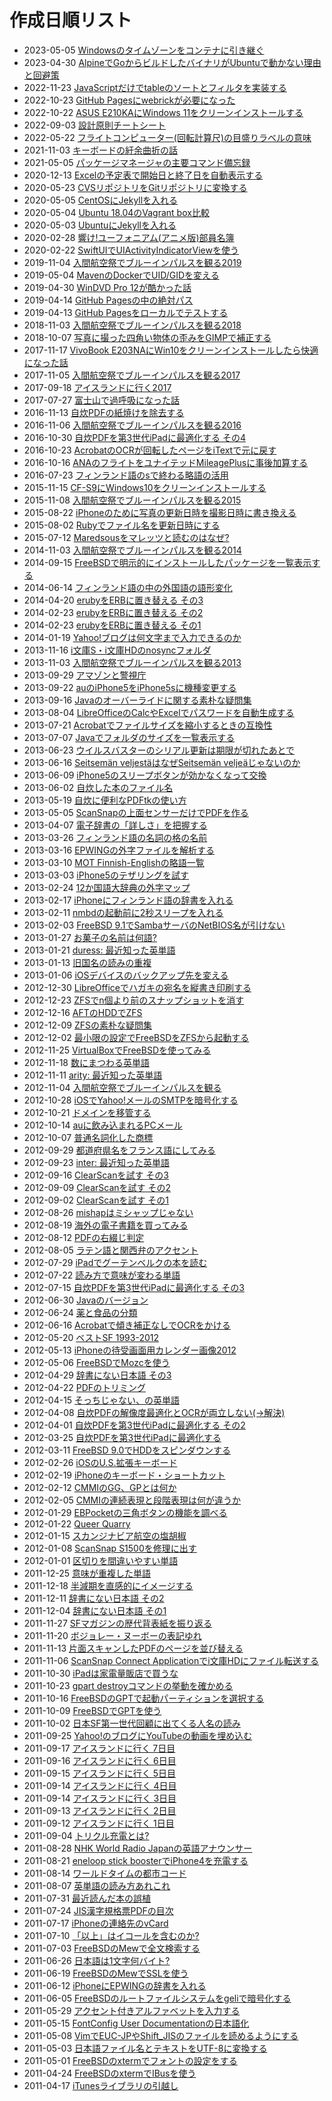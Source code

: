 # 作成日順リスト

- 2023-05-05 [Windowsのタイムゾーンをコンテナに引き継ぐ](20230505.md)
- 2023-04-30 [AlpineでGoからビルドしたバイナリがUbuntuで動かない理由と回避策](20230430.md)
- 2022-11-23 [JavaScriptだけでtableのソートとフィルタを実装する](20221123.md)
- 2022-10-23 [GitHub Pagesにwebrickが必要になった](20221023.md)
- 2022-10-22 [ASUS E210KAにWindows 11をクリーンインストールする](20221022.md)
- 2022-09-03 [設計原則チートシート](20220903.md)
- 2022-05-22 [フライトコンピューター(回転計算尺)の目盛りラベルの意味](20220522.md)
- 2021-11-03 [キーボードの紆余曲折の話](20211103.md)
- 2021-05-05 [パッケージマネージャの主要コマンド備忘録](20210505.md)
- 2020-12-13 [Excelの予定表で開始日と終了日を自動表示する](20201213.md)
- 2020-05-23 [CVSリポジトリをGitリポジトリに変換する](20200523.md)
- 2020-05-05 [CentOSにJekyllを入れる](20200505.md)
- 2020-05-04 [Ubuntu 18.04のVagrant box比較](20200504.md)
- 2020-05-03 [UbuntuにJekyllを入れる](20200503.md)
- 2020-02-28 [響け!ユーフォニアム(アニメ版)部員名簿](20200228.md)
- 2020-02-22 [SwiftUIでUIActivityIndicatorViewを使う](20200222.md)
- 2019-11-04 [入間航空祭でブルーインパルスを観る2019](20191104.md)
- 2019-05-04 [MavenのDockerでUID/GIDを変える](20190504.md)
- 2019-04-30 [WinDVD Pro 12が酷かった話](20190430.md)
- 2019-04-14 [GitHub Pagesの中の絶対パス](20190414.md)
- 2019-04-13 [GitHub Pagesをローカルでテストする](20190413.md)
- 2018-11-03 [入間航空祭でブルーインパルスを観る2018](20181103.md)
- 2018-10-07 [写真に撮った四角い物体の歪みをGIMPで補正する](20181007.md)
- 2017-11-17 [VivoBook E203NAにWin10をクリーンインストールしたら快適になった話](20171117.md)
- 2017-11-05 [入間航空祭でブルーインパルスを観る2017](20171105.md)
- 2017-09-18 [アイスランドに行く2017](20170918.md)
- 2017-07-27 [富士山で過呼吸になった話](20170727.md)
- 2016-11-13 [自炊PDFの紙焼けを除去する](20161113.md)
- 2016-11-06 [入間航空祭でブルーインパルスを観る2016](20161106.md)
- 2016-10-30 [自炊PDFを第3世代iPadに最適化する その4](20161030.md)
- 2016-10-23 [AcrobatのOCRが回転したページをiTextで元に戻す](20161023.md)
- 2016-10-16 [ANAのフライトをユナイテッドMileagePlusに事後加算する](20161016.md)
- 2016-07-23 [フィンランド語のsで終わる略語の活用](20160723.md)
- 2015-11-15 [CF-S9にWindows10をクリーンインストールする](20151115.md)
- 2015-11-08 [入間航空祭でブルーインパルスを観る2015](20151108.md)
- 2015-08-22 [iPhoneのために写真の更新日時を撮影日時に書き換える](20150822.md)
- 2015-08-02 [Rubyでファイル名を更新日時にする](20150802.md)
- 2015-07-12 [Maredsousをマレッツと読むのはなぜ?](20150712.md)
- 2014-11-03 [入間航空祭でブルーインパルスを観る2014](20141103.md)
- 2014-09-15 [FreeBSDで明示的にインストールしたパッケージを一覧表示する](20140915.md)
- 2014-06-14 [フィンランド語の中の外国語の語形変化](20140614.md)
- 2014-04-20 [erubyをERBに置き替える その3](20140420.md)
- 2014-02-23 [erubyをERBに置き替える その2](20140223a.md)
- 2014-02-23 [erubyをERBに置き替える その1](20140223.md)
- 2014-01-19 [Yahoo!ブログは何文字まで入力できるのか](20140119.md)
- 2013-11-16 [i文庫S・i文庫HDのnosyncフォルダ](20131116.md)
- 2013-11-03 [入間航空祭でブルーインパルスを観る2013](20131103.md)
- 2013-09-29 [アマゾンと警視庁](20130929.md)
- 2013-09-22 [auのiPhone5をiPhone5sに機種変更する](20130922.md)
- 2013-09-16 [Javaのオーバーライドに関する素朴な疑問集](20130916.md)
- 2013-08-04 [LibreOfficeのCalcやExcelでパスワードを自動生成する](20130804.md)
- 2013-07-21 [Acrobatでファイルサイズを縮小するときの互換性](20130721.md)
- 2013-07-07 [Javaでフォルダのサイズを一覧表示する](20130707.md)
- 2013-06-23 [ウイルスバスターのシリアル更新は期限が切れたあとで](20130623.md)
- 2013-06-16 [Seitsemän veljestäはなぜSeitsemän veljeäじゃないのか](20130616.md)
- 2013-06-09 [iPhone5のスリープボタンが効かなくなって交換](20130609.md)
- 2013-06-02 [自炊した本のファイル名](20130602.md)
- 2013-05-19 [自炊に便利なPDFtkの使い方](20130519.md)
- 2013-05-05 [ScanSnapの上面センサーだけでPDFを作る](20130505.md)
- 2013-04-07 [電子辞書の「詳しさ」を把握する](20130407.md)
- 2013-03-26 [フィンランド語の名詞の格の名前](20130326.md)
- 2013-03-16 [EPWINGの外字ファイルを解析する](20130316.md)
- 2013-03-10 [MOT Finnish-Englishの略語一覧](20130310.md)
- 2013-03-03 [iPhone5のテザリングを試す](20130303.md)
- 2013-02-24 [12か国語大辞典の外字マップ](20130224.md)
- 2013-02-17 [iPhoneにフィンランド語の辞書を入れる](20130217.md)
- 2013-02-11 [nmbdの起動前に2秒スリープを入れる](20130211.md)
- 2013-02-03 [FreeBSD 9.1でSambaサーバのNetBIOS名が引けない](20130203.md)
- 2013-01-27 [お菓子の名前は何語?](20130127.md)
- 2013-01-21 [duress: 最近知った英単語](20130121.md)
- 2013-01-13 [旧国名の読みの重複](20130113.md)
- 2013-01-06 [iOSデバイスのバックアップ先を変える](20130106.md)
- 2012-12-30 [LibreOfficeでハガキの宛名を縦書き印刷する](20121230.md)
- 2012-12-23 [ZFSでn個より前のスナップショットを消す](20121223.md)
- 2012-12-16 [AFTのHDDでZFS](20121216.md)
- 2012-12-09 [ZFSの素朴な疑問集](20121209.md)
- 2012-12-02 [最小限の設定でFreeBSDをZFSから起動する](20121202.md)
- 2012-11-25 [VirtualBoxでFreeBSDを使ってみる](20121125.md)
- 2012-11-18 [数にまつわる英単語](20121118.md)
- 2012-11-11 [arity: 最近知った英単語](20121111.md)
- 2012-11-04 [入間航空祭でブルーインパルスを観る](20121104.md)
- 2012-10-28 [iOSでYahoo!メールのSMTPを暗号化する](20121028.md)
- 2012-10-21 [ドメインを移管する](20121021.md)
- 2012-10-14 [auに飲み込まれるPCメール](20121014.md)
- 2012-10-07 [普通名詞化した商標](20121007.md)
- 2012-09-29 [都道府県名をフランス語にしてみる](20120929.md)
- 2012-09-23 [inter: 最近知った英単語](20120923.md)
- 2012-09-16 [ClearScanを試す その3](20120916.md)
- 2012-09-09 [ClearScanを試す その2](20120909.md)
- 2012-09-02 [ClearScanを試す その1](20120902.md)
- 2012-08-26 [mishapはミシャップじゃない](20120826.md)
- 2012-08-19 [海外の電子書籍を買ってみる](20120819.md)
- 2012-08-12 [PDFの右綴じ判定](20120812.md)
- 2012-08-05 [ラテン語と関西弁のアクセント](20120805.md)
- 2012-07-29 [iPadでグーテンベルクの本を読む](20120729.md)
- 2012-07-22 [読み方で意味が変わる単語](20120722.md)
- 2012-07-15 [自炊PDFを第3世代iPadに最適化する その3](20120715.md)
- 2012-06-30 [Javaのバージョン](20120630.md)
- 2012-06-24 [薬と食品の分類](20120624.md)
- 2012-06-16 [Acrobatで傾き補正なしでOCRをかける](20120616.md)
- 2012-05-20 [ベストSF 1993-2012](20120520.md)
- 2012-05-13 [iPhoneの待受画面用カレンダー画像2012](20120513.md)
- 2012-05-06 [FreeBSDでMozcを使う](20120506.md)
- 2012-04-29 [辞書にない日本語 その3](20120429.md)
- 2012-04-22 [PDFのトリミング](20120422.md)
- 2012-04-15 [そっちじゃない、の英単語](20120415.md)
- 2012-04-08 [自炊PDFの解像度最適化とOCRが両立しない(→解決)](20120408.md)
- 2012-04-01 [自炊PDFを第3世代iPadに最適化する その2](20120401.md)
- 2012-03-25 [自炊PDFを第3世代iPadに最適化する](20120325.md)
- 2012-03-11 [FreeBSD 9.0でHDDをスピンダウンする](20120311.md)
- 2012-02-26 [iOSのU.S.拡張キーボード](20120226.md)
- 2012-02-19 [iPhoneのキーボード・ショートカット](20120219.md)
- 2012-02-12 [CMMIのGG、GPとは何か](20120212.md)
- 2012-02-05 [CMMIの連続表現と段階表現は何が違うか](20120205.md)
- 2012-01-29 [EBPocketの三角ボタンの機能を調べる](20120129.md)
- 2012-01-22 [Queer Quarry](20120122.md)
- 2012-01-15 [スカンジナビア航空の塩胡椒](20120115.md)
- 2012-01-08 [ScanSnap S1500を修理に出す](20120108.md)
- 2012-01-01 [区切りを間違いやすい単語](20120101.md)
- 2011-12-25 [意味が重複した単語](20111225.md)
- 2011-12-18 [半減期を直感的にイメージする](20111218.md)
- 2011-12-11 [辞書にない日本語 その2](20111211.md)
- 2011-12-04 [辞書にない日本語 その1](20111204.md)
- 2011-11-27 [SFマガジンの歴代背表紙を振り返る](20111127.md)
- 2011-11-20 [ボジョレー・ヌーボーの表記ゆれ](20111120.md)
- 2011-11-13 [片面スキャンしたPDFのページを並び替える](20111113.md)
- 2011-11-06 [ScanSnap Connect Applicationでi文庫HDにファイル転送する](20111106.md)
- 2011-10-30 [iPadは家電量販店で買うな](20111030.md)
- 2011-10-23 [gpart destroyコマンドの挙動を確かめる](20111023.md)
- 2011-10-16 [FreeBSDのGPTで起動パーティションを選択する](20111016.md)
- 2011-10-09 [FreeBSDでGPTを使う](20111009.md)
- 2011-10-02 [日本SF第一世代回顧に出てくる人名の読み](20111002.md)
- 2011-09-25 [Yahoo!のブログにYouTubeの動画を埋め込む](20110925.md)
- 2011-09-17 [アイスランドに行く 7日目](20110917.md)
- 2011-09-16 [アイスランドに行く 6日目](20110916.md)
- 2011-09-15 [アイスランドに行く 5日目](20110915.md)
- 2011-09-14 [アイスランドに行く 4日目](20110914a.md)
- 2011-09-14 [アイスランドに行く 3日目](20110914.md)
- 2011-09-13 [アイスランドに行く 2日目](20110913.md)
- 2011-09-12 [アイスランドに行く 1日目](20110912.md)
- 2011-09-04 [トリクル充電とは?](20110904.md)
- 2011-08-28 [NHK World Radio Japanの英語アナウンサー](20110828.md)
- 2011-08-21 [eneloop stick boosterでiPhone4を充電する](20110821.md)
- 2011-08-14 [ワールドタイムの都市コード](20110814.md)
- 2011-08-07 [英単語の読み方あれこれ](20110807.md)
- 2011-07-31 [最近読んだ本の誤植](20110731.md)
- 2011-07-24 [JIS漢字規格票PDFの目次](20110724.md)
- 2011-07-17 [iPhoneの連絡先のvCard](20110717.md)
- 2011-07-10 [「以上」はイコールを含むのか?](20110710.md)
- 2011-07-03 [FreeBSDのMewで全文検索する](20110703.md)
- 2011-06-26 [日本語は1文字何バイト?](20110626.md)
- 2011-06-19 [FreeBSDのMewでSSLを使う](20110619.md)
- 2011-06-12 [iPhoneにEPWINGの辞書を入れる](20110612.md)
- 2011-06-05 [FreeBSDのルートファイルシステムをgeliで暗号化する](20110605.md)
- 2011-05-29 [アクセント付きアルファベットを入力する](20110529.md)
- 2011-05-15 [FontConfig User Documentationの日本語化](20110515.md)
- 2011-05-08 [VimでEUC-JPやShift_JISのファイルを読めるようにする](20110508.md)
- 2011-05-03 [日本語ファイル名とテキストをUTF-8に変換する](20110503.md)
- 2011-05-01 [FreeBSDのxtermでフォントの設定をする](20110501.md)
- 2011-04-24 [FreeBSDのxtermでIBusを使う](20110424.md)
- 2011-04-17 [iTunesライブラリの引越し](20110417.md)
